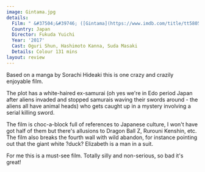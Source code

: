 ```yaml
---
image: Gintama.jpg
details:
  Film: " &#37504;&#39746; ([Gintama](https://www.imdb.com/title/tt5805470/))"
  Country: Japan
  Director: Fukuda Yuichi
  Year: '2017'
  Cast: Oguri Shun, Hashimoto Kanna, Suda Masaki
  Details: Colour 131 mins
layout: review
---
```

Based on a manga by Sorachi Hideaki this is one crazy and crazily enjoyable film.

The plot has a white-haired ex-samurai (oh yes we're in Edo period Japan after aliens
invaded and stopped samurais waving their swords around - the aliens all have animal heads) who
gets caught up in a mystery involving a serial killing sword.

The film is choc-a-block full of references to Japanese culture, I won't have got half of them
but there's allusions to Dragon Ball Z, Rurouni Kenshin, etc. The film also breaks the
fourth wall with wild abandon, for instance pointing out that the giant white ?duck? Elizabeth
is a man in a suit.

For me this is a must-see film. Totally silly and non-serious, so bad it's great!
